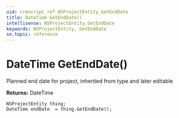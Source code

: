 ```yaml
---
uid: crmscript_ref_NSProjectEntity_GetEndDate
title: DateTime GetEndDate()
intellisense: NSProjectEntity.GetEndDate
keywords: NSProjectEntity, GetEndDate
so.topic: reference
---
```


# DateTime GetEndDate()

Planned end date for project, inhertied from type and later editable

**Returns:** DateTime

```crmscript
NSProjectEntity thing;
DateTime endDate  = thing.GetEndDate();
```

